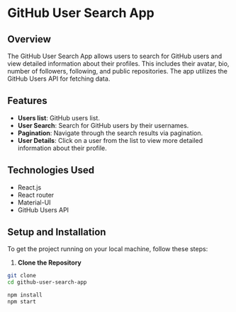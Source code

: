 # GitHub User Search App

## Overview

The GitHub User Search App allows users to search for GitHub users and view detailed information about their profiles. This includes their avatar, bio, number of followers, following, and public repositories. The app utilizes the GitHub Users API for fetching data.

## Features

- **Users list**: GitHub users list.
- **User Search**: Search for GitHub users by their usernames.
- **Pagination**: Navigate through the search results via pagination.
- **User Details**: Click on a user from the list to view more detailed information about their profile.

## Technologies Used

- React.js
- React router
- Material-UI
- GitHub Users API

## Setup and Installation

To get the project running on your local machine, follow these steps:

1. **Clone the Repository**

```bash
git clone
cd github-user-search-app

npm install
npm start

```
